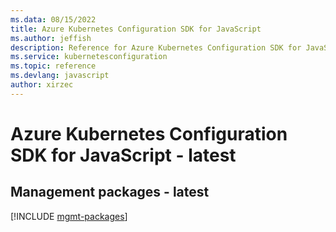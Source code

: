 ```yaml
---
ms.data: 08/15/2022
title: Azure Kubernetes Configuration SDK for JavaScript
ms.author: jeffish
description: Reference for Azure Kubernetes Configuration SDK for JavaScript
ms.service: kubernetesconfiguration
ms.topic: reference
ms.devlang: javascript
author: xirzec
---
```

# Azure Kubernetes Configuration SDK for JavaScript - latest

## Management packages - latest
[!INCLUDE [mgmt-packages](kubernetes-configuration-mgmt-index.md)]